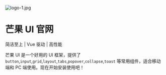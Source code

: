 ![logo-1.jpg](https://i.loli.net/2020/09/19/ta8MjD4K976qYQs.jpg)

# 芒果 UI 官网

简洁至上 | Vue 驱动 | 高性能

芒果 UI 是一个好用的 UI 框架，提供了 `button`,`input`,`grid`,`layout`,`tabs`,`popover`,`collapse`,`toast` 等常用组件，适合移动端和 PC 端使用。现在开始安装使用吧！
